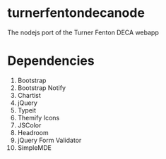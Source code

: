 # turnerfentondecanode
The nodejs port of the Turner Fenton DECA webapp


# Dependencies
1. Bootstrap
2. Bootstrap Notify
3. Chartist
4. jQuery
5. Typeit
6. Themify Icons
7. JSColor
8. Headroom
9. jQuery Form Validator
10. SimpleMDE
